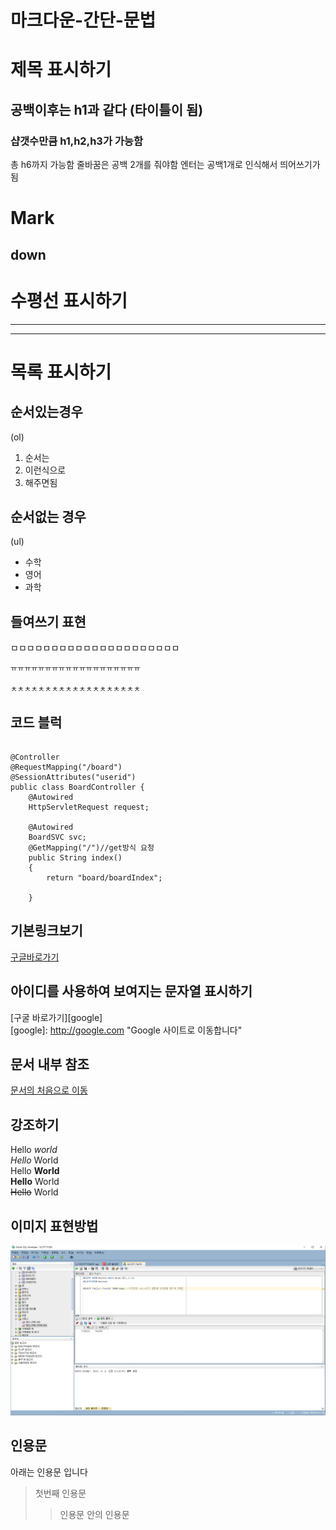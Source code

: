 # 마크다운-간단-문법

# 제목 표시하기
## 공백이후는 h1과 같다 (타이틀이 됨)
### 샵갯수만큼 h1,h2,h3가 가능함
총 h6까지 가능함
줄바꿈은 공백 2개를 줘야함 엔터는 공백1개로 인식해서 띄어쓰기가 됨  

Mark
===
down
---

# 수평선 표시하기
---
***

# 목록 표시하기  
## 순서있는경우
(ol)
1. 순서는
2. 이런식으로
3. 해주면됨
  
## 순서없는 경우
(ul)  
- 수학
- 영어
- 과학

## 들여쓰기 표현  
ㅁㅁㅁㅁㅁㅁㅁㅁㅁㅁㅁㅁㅁㅁㅁㅁㅁㅁㅁㅁㅁ  

    ㅠㅠㅠㅠㅠㅠㅠㅠㅠㅠㅠㅠㅠㅠㅠㅠㅠㅠㅠ  

    ㅊㅊㅊㅊㅊㅊㅊㅊㅊㅊㅊㅊㅊㅊㅊㅊㅊㅊㅊ  

## 코드 블럭
```esc키 아래의 자판임

@Controller 
@RequestMapping("/board")
@SessionAttributes("userid")
public class BoardController {
	@Autowired
	HttpServletRequest request; 

	@Autowired
	BoardSVC svc;
	@GetMapping("/")//get방식 요청
	public String index()
	{
		return "board/boardIndex";
		
	}
```

## 기본링크보기
[구글바로가기](http://google.com)

## 아이디를 사용하여 보여지는 문자열 표시하기
[구굴 바로가기][google]  
[google]: http://google.com "Google 사이트로 이동합니다"

## 문서 내부 참조  
[문서의 처음으로 이동](#마크다운-간단-문법)

## 강조하기
Hello *world*  
_Hello_ World  
Hello **World**  
__Hello__ World  
~~Hello~~ World

## 이미지 표현방법
<img src="oasd.png" alt="배경사진" title ="바닷가 풍경">

## 인용문
아래는 인용문 입니다
> 첫번째 인용문
>>인용문 안의 인용문
